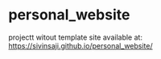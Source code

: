 # personal_website
projectt witout template 
site available at: https://sivinsaji.github.io/personal_website/
